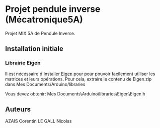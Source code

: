 # Projet pendule inverse (Mécatronique5A)
Projet MIX 5A de Pendule Inverse.

## Installation initiale
### Librairie Eigen
Il est nécéssaire d'installer [Eigen](http://eigen.tuxfamily.org) pour pour pouvoir facilement utiliser les matrices et leurs opérations.
Pour cela, extraire le contenu de Eigen.zip dans Mes Documents/Arduino/libraries

Vous devez obtenir:
Mes Documents\Arduino\libraries\Eigen\Eigen.h

## Auteurs
AZAIS Corentin
LE GALL Nicolas